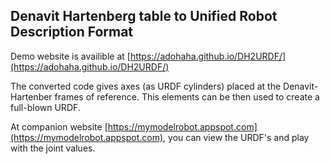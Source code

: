 ## Denavit Hartenberg table to Unified Robot Description Format

Demo website is availible at [https://adohaha.github.io/DH2URDF/](https://adohaha.github.io/DH2URDF/)

The converted code gives axes (as URDF cylinders) placed at the Denavit-Hartenber frames of reference. This elements can be then used to create a full-blown URDF.

At companion website [https://mymodelrobot.appspot.com](https://mymodelrobot.appspot.com), you can view the URDF's and play with the joint values.
